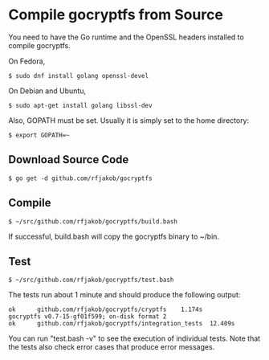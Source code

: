 Compile gocryptfs from Source
=============================

You need to have the Go runtime and the OpenSSL headers installed to
compile gocryptfs.

On Fedora,

	$ sudo dnf install golang openssl-devel

On Debian and Ubuntu,

	$ sudo apt-get install golang libssl-dev

Also, GOPATH must be set. Usually it is simply set to the home directory:

	$ export GOPATH=~

Download Source Code
--------------------

	$ go get -d github.com/rfjakob/gocryptfs

Compile
-------

	$ ~/src/github.com/rfjakob/gocryptfs/build.bash

If successful, build.bash will copy the gocryptfs binary to ~/bin.

Test
----

	$ ~/src/github.com/rfjakob/gocryptfs/test.bash

The tests run about 1 minute and should produce the following output:

	ok  	github.com/rfjakob/gocryptfs/cryptfs	1.174s
	gocryptfs v0.7-15-gf01f599; on-disk format 2
	ok  	github.com/rfjakob/gocryptfs/integration_tests	12.409s

You can run "test.bash -v" to see the execution of individual tests. Note that
the tests also check error cases that produce error messages.
